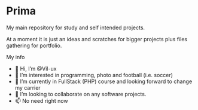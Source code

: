 
# Prima
My main repository for study and self intended projects. 

At a moment it is just an ideas and scratches for bigger projects plus files gathering for portfolio.

My info
- 👋 Hi, I’m @Vil-ux
- 👀 I’m interested in programming, photo and football (i.e. soccer)
- 🌱 I’m currently in FullStack (PHP) course and looking forward to change my carrier
- 💞️ I’m looking to collaborate on any software projects.
- 📫 No need right now
